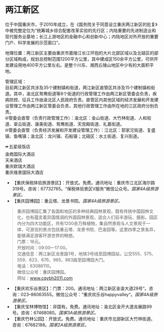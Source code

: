 # 两江新区  
位于中国重庆市，于2010年成立，在《国务院关于同意设立重庆两江新区的批复》中被完整定位为“统筹城乡综合配套改革实验的先行区；内陆重要的先进制造业和现代服务业基地；长江上游地区的金融中心和创新中心；内陆地区对外开放的重要门户、科学发展的示范窗口”。  

地理位置：两江新区主要由重庆市嘉陵江长江环抱的大片北部区域以及北碚区的部分区域构成，规划总控制范围1200平方公里，其中建成区150余平方公里，可供开发建设用地400平方公里左右。是整个川东、湘西丘陵山地区中少有的大面积平地。  

管理区域：  
目前两江新区共涉及35个建制镇和街道，两江新区直管区共涉及15个建制镇和街道。其中，渝北区鸳鸯街道等8个街道的行政管理工作由两江新区管委会负责，疾病防控、征兵工作由渝北区人民政府负责。直管区内其他区域的经济发展和开发建设管理工作由两江新区管委会负责，其他行政管理工作由所在地的三区政府分别负责。  
🌐管委会直管（负责行政管理工作）：渝北区：金山街道、大竹林街道、人和街道、翠云街道、康美街道、鸳鸯街道、天宫殿街道、礼嘉街道。  
🌐管委会直管（负责经济发展和开发建设管理工作）：江北区：郭家沱街道、复盛镇、鱼嘴镇；渝北区：龙兴镇、石船镇；北碚区：水土街道、复兴街道。  

⏩五星级饭店  
渝商国际大酒店  
天来酒店  
重庆欧瑞大酒店  
重庆维景国际大酒店  

* 【重庆保税体验旅游景区】：开放式。免费。通讯地址：重庆市江北区海尔路319号。咨询：67732765。“保税体验景区V服务”微信公众号。*国家4A级旅游景区。*  
* 【重庆园博园】：重云塔、龙景书院。*国家4A级旅游景区。*  
> 重庆园博园汇集了各国和地区的多种经典园林景观，既有传统中国园林文化，也有蕴言着异国情调的外国园林景观，适合人们前丰游玩、摄影。园区内分为四大功能区，共有1200余万株植物，集自然景观与人文景观于一体，可游览的景点包括重云塔、龙景书院、巴渝园等。这里四季之景各异，能够满足游客环游世界的畅想。  
> 门票：16元。  
> 开放时间：09:00—17:00。  
> 交通信息：两江新区龙景路1号，地铁3号线至园博园站，公交555、575、559、623、676、965、883路至园博园大门。  
> 电话：63086110。  
> 微信公众号：重庆园博园。  
> 网址：<a href="http://www.cqybh2011.com" target="_blank">www.cqybh2011.com</a>  
* 【重庆欢乐谷景区】：门票：200。通讯地址：两江新区金渝大道29号“。咨询：023–86063555。微信公众号：”重庆欢乐谷happyvalley“。*国家4A级旅游景区。*  
* 【重庆宝林博物馆】：非国有。免费。通讯地址：渝北区金开大道龙展路99号。咨询：67468080。*国家3A级旅游景区。*  
* 【重庆竹林公园】：开放式。免费。通讯地址：重庆市北部新区大竹林街道。咨询：67682188。*国家2A级旅游景区。*  

